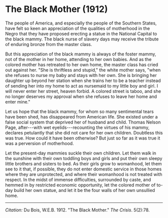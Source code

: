 <!--
title:   The Black Mother
author:  Du Bois, W.E.B.
journal: The Crisis
year:    1912
volume:  5
issue:   2
pages:   78
-->

# The Black Mother (1912)

The people of America, and especially the people of the Southern States,	have felt so
keen an appreciation of the qualities of motherhood in the Negro that they have proposed erecting a statue in the National Capital to the black	mammy. The black nurse of slavery days may receive the tribute of enduring bronze from the master class.

But this appreciation of the black mammy is always of the foster mammy, not of the mother in her home, attending to her own babies. And as the colored mother has retreated to her own home, the master class has cried out against her. "She is thriftless and stupid," the white mother says, "when she refuses to nurse my baby and stays with her own. She is bringing her daughter up beyond her station when she trains her to be a teacher instead of sending her into my home to act as nursemaid to my little boy and girl. I will never enter her street, heaven forbid. A colored street is taboo, and she no longer deserves my approval when she refuses to leave her home and enter mine."

Let us hope that the black mammy, for whom so many sentimental tears have been shed, has disappeared from American life. She existed under a false social system that deprived her of husband and child. Thomas Nelson Page, after---with wet eyelids---recounting the virtues of his mammy, declares petulantly that she did not care for her own children. Doubtless this was true. How could it have been otherwise? But just so far as it was true it was a perversion of motherhood.

Let the present-day mammies suckle their own children. Let them walk in the sunshine with their own toddling boys and girls and put their own sleepy little brothers and sisters to bed. As their girls grow to womanhood, let them see to it that, if possible, they do not enter domestic
service in those homes where they are unprotected, and where their womanhood is not treated with respect. In the midst of immense difficulties, surrounded by caste, and hemmed in by restricted economic opportunity, let the colored mother of to-day build her own statue, and let it be the four walls of her own unsullied home.

______________
*Citation:* Du Bois, W.E.B. 1912. "The Black Mother." *The Crisis*. 5(2):78.